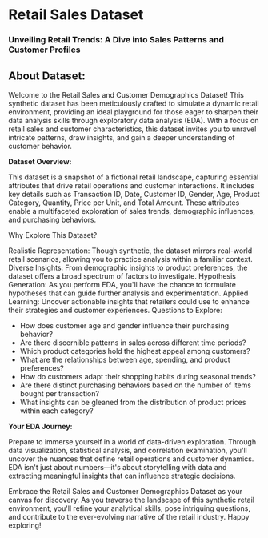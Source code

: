 # Retail Sales Dataset
### Unveiling Retail Trends: A Dive into Sales Patterns and Customer Profiles
## About Dataset:
Welcome to the Retail Sales and Customer Demographics Dataset! This synthetic dataset has been meticulously crafted to simulate a dynamic retail environment, providing an ideal playground for those eager to sharpen their data analysis skills through exploratory data analysis (EDA). With a focus on retail sales and customer characteristics, this dataset invites you to unravel intricate patterns, draw insights, and gain a deeper understanding of customer behavior.

**Dataset Overview:**

This dataset is a snapshot of a fictional retail landscape, capturing essential attributes that drive retail operations and customer interactions. It includes key details such as Transaction ID, Date, Customer ID, Gender, Age, Product Category, Quantity, Price per Unit, and Total Amount. These attributes enable a multifaceted exploration of sales trends, demographic influences, and purchasing behaviors.

Why Explore This Dataset?

Realistic Representation: Though synthetic, the dataset mirrors real-world retail scenarios, allowing you to practice analysis within a familiar context.
Diverse Insights: From demographic insights to product preferences, the dataset offers a broad spectrum of factors to investigate.
Hypothesis Generation: As you perform EDA, you'll have the chance to formulate hypotheses that can guide further analysis and experimentation.
Applied Learning: Uncover actionable insights that retailers could use to enhance their strategies and customer experiences.
Questions to Explore:

* How does customer age and gender influence their purchasing behavior?
* Are there discernible patterns in sales across different time periods?
* Which product categories hold the highest appeal among customers?
* What are the relationships between age, spending, and product preferences?
* How do customers adapt their shopping habits during seasonal trends?
* Are there distinct purchasing behaviors based on the number of items bought per transaction?
* What insights can be gleaned from the distribution of product prices within each category?

**Your EDA Journey:**

Prepare to immerse yourself in a world of data-driven exploration. Through data visualization, statistical analysis, and correlation examination, you'll uncover the nuances that define retail operations and customer dynamics. EDA isn't just about numbers—it's about storytelling with data and extracting meaningful insights that can influence strategic decisions.

Embrace the Retail Sales and Customer Demographics Dataset as your canvas for discovery. As you traverse the landscape of this synthetic retail environment, you'll refine your analytical skills, pose intriguing questions, and contribute to the ever-evolving narrative of the retail industry. Happy exploring!
